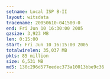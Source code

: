 ```yaml
---
setname: Local ISP B-II
layout: witsdata
tracename: 20050610-041500-0
end: Fri Jun 10 16:30:00 2005
gzsize: 3,923 MB
len: 0:15:00
start: Fri Jun 10 16:15:00 2005
totalwirelen: 35,037 MB
pkts: 85 million
size: 6,531 MB
md5: 130c296d577eedec373a10013bbe9c36
---
```

